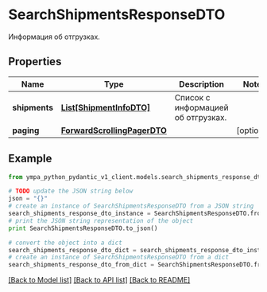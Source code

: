 # SearchShipmentsResponseDTO

Информация об отгрузках.

## Properties
Name | Type | Description | Notes
------------ | ------------- | ------------- | -------------
**shipments** | [**List[ShipmentInfoDTO]**](ShipmentInfoDTO.md) | Список с информацией об отгрузках. | 
**paging** | [**ForwardScrollingPagerDTO**](ForwardScrollingPagerDTO.md) |  | [optional] 

## Example

```python
from ympa_python_pydantic_v1_client.models.search_shipments_response_dto import SearchShipmentsResponseDTO

# TODO update the JSON string below
json = "{}"
# create an instance of SearchShipmentsResponseDTO from a JSON string
search_shipments_response_dto_instance = SearchShipmentsResponseDTO.from_json(json)
# print the JSON string representation of the object
print SearchShipmentsResponseDTO.to_json()

# convert the object into a dict
search_shipments_response_dto_dict = search_shipments_response_dto_instance.to_dict()
# create an instance of SearchShipmentsResponseDTO from a dict
search_shipments_response_dto_from_dict = SearchShipmentsResponseDTO.from_dict(search_shipments_response_dto_dict)
```
[[Back to Model list]](../README.md#documentation-for-models) [[Back to API list]](../README.md#documentation-for-api-endpoints) [[Back to README]](../README.md)


